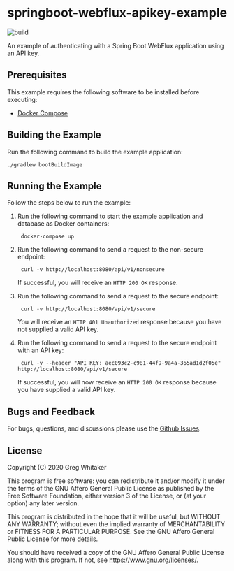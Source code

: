 # springboot-webflux-apikey-example
![build](https://github.com/gregwhitaker/springboot-webflux-apikey-example/workflows/Java%20CI%20with%20Gradle/badge.svg)

An example of authenticating with a Spring Boot WebFlux application using an API key.

## Prerequisites
This example requires the following software to be installed before executing:

* [Docker Compose](https://docs.docker.com/compose/install/)

## Building the Example
Run the following command to build the example application:

    ./gradlew bootBuildImage

## Running the Example
Follow the steps below to run the example:

1. Run the following command to start the example application and database as Docker containers:

        docker-compose up
        
2. Run the following command to send a request to the non-secure endpoint:

        curl -v http://localhost:8080/api/v1/nonsecure

    If successful, you will receive an `HTTP 200 OK` response.

3. Run the following command to send a request to the secure endpoint:

        curl -v http://localhost:8080/api/v1/secure
        
    You will receive an `HTTP 401 Unauthorized` response because you have not supplied a valid API key.
    
4. Run the following command to send a request to the secure endpoint with an API key:

        curl -v --header "API_KEY: aec093c2-c981-44f9-9a4a-365ad1d2f05e" http://localhost:8080/api/v1/secure
        
    If successful, you will now receive an `HTTP 200 OK` response because you have supplied a valid API key.

## Bugs and Feedback
For bugs, questions, and discussions please use the [Github Issues](https://github.com/gregwhitaker/springboot-webflux-apikey-example/issues).

## License
Copyright (C) 2020 Greg Whitaker

This program is free software: you can redistribute it and/or modify
it under the terms of the GNU Affero General Public License as published
by the Free Software Foundation, either version 3 of the License, or
(at your option) any later version.

This program is distributed in the hope that it will be useful,
but WITHOUT ANY WARRANTY; without even the implied warranty of
MERCHANTABILITY or FITNESS FOR A PARTICULAR PURPOSE.  See the
GNU Affero General Public License for more details.

You should have received a copy of the GNU Affero General Public License
along with this program.  If not, see <https://www.gnu.org/licenses/>.
